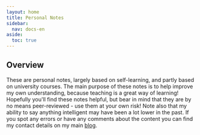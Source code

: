 ```yaml
---
layout: home
title: Personal Notes
sidebar:
  nav: docs-en
aside:
  toc: true
---
```

## Overview
These are personal notes, largely based on self-learning, and partly based on university courses. The main purpose of these notes is to help improve my own understanding, because teaching is a great way of learning! Hopefully you'll find these notes helpful, but bear in mind that they are by no means peer-reviewed - use them at your own risk! Note also that my ability to say anything intelligent may have been a lot lower in the past. If you spot any errors or have any comments about the content you can find my contact details on my main [blog](https://ansonwhho.github.io). 